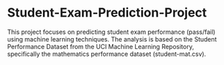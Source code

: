 # Student-Exam-Prediction-Project
This project focuses on predicting student exam performance (pass/fail) using machine learning techniques. The analysis is based on the Student Performance Dataset from the UCI Machine Learning Repository, specifically the mathematics performance dataset (student-mat.csv).
